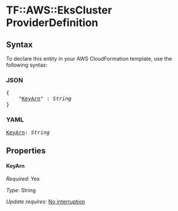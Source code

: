 # TF::AWS::EksCluster ProviderDefinition

## Syntax

To declare this entity in your AWS CloudFormation template, use the following syntax:

### JSON

<pre>
{
    "<a href="#keyarn" title="KeyArn">KeyArn</a>" : <i>String</i>
}
</pre>

### YAML

<pre>
<a href="#keyarn" title="KeyArn">KeyArn</a>: <i>String</i>
</pre>

## Properties

#### KeyArn

_Required_: Yes

_Type_: String

_Update requires_: [No interruption](https://docs.aws.amazon.com/AWSCloudFormation/latest/UserGuide/using-cfn-updating-stacks-update-behaviors.html#update-no-interrupt)

